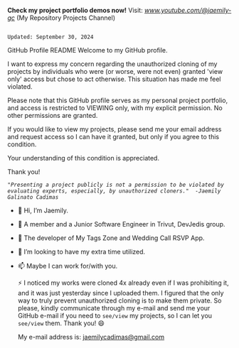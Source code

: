 **Check my project portfolio demos now!** Visit: *www.youtube.com/@jaemily-gc* (My Repository Projects Channel)
 
                                                                                                  Updated: September 30, 2024
                                                      
GitHub Profile README
Welcome to my GitHub profile.

I want to express my concern regarding the unauthorized cloning of my projects by individuals who were (or worse, were not even) granted 'view only' access but chose to act otherwise. 
This situation has made me feel violated.

Please note that this GitHub profile serves as my personal project portfolio, and access is restricted to VIEWING only, with my explicit permission. No other permissions are granted.

If you would like to view my projects, please send me your email address and request access so I can have it granted, but only if you agree to this condition. 

Your understanding of this condition is appreciated.

Thank you!

_`"Presenting a project publicly is not a permission to be violated by evaluating experts, especially, by unauthorized cloners." 
                                                          -Jaemily Galinato Cadimas`_

                                                      
- 👋 Hi, I’m Jaemily.                  
- 👀 A member and a Junior Software Engineer in Trivut, DevJedis group.
- 🌱 The developer of My Tags Zone and Wedding Call RSVP App.
- 💞️ I’m looking to have my extra time utilized.
- 📫 Maybe I can work for/with you.


  ⚡  I noticed my works were cloned 4x already even if I was prohibiting it, and it was just yesterday since I uploaded them. I figured that the only way to truly prevent unauthorized cloning is to make them private.
 So please, kindly communicate through my e-mail and send me your GitHub e-mail if you need to `see/view` my projects, so I can let you `see/view` them. Thank you! 😄

  My e-mail address is:    jaemilycadimas@gmail.com
